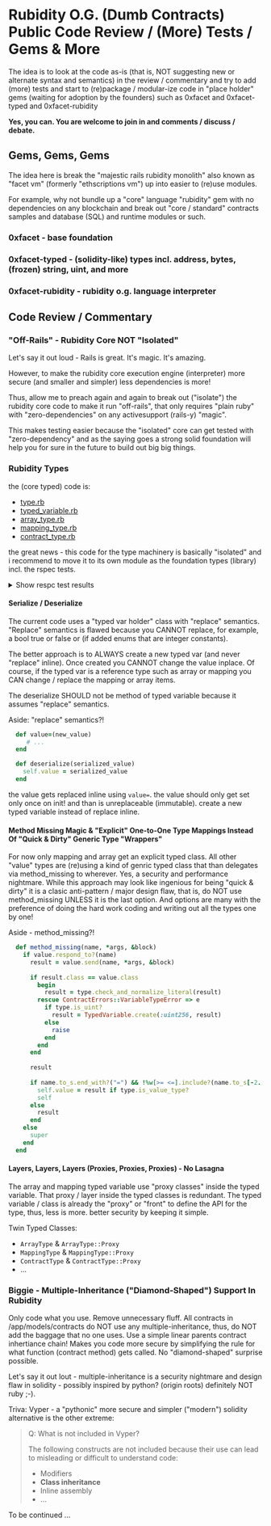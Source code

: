 # Rubidity O.G. (Dumb Contracts) Public Code Review / (More) Tests / Gems & More


The idea is to look at the code as-is (that is, NOT suggesting new or alternate syntax and semantics) in the review / commentary 
and try to add (more) tests 
and start to (re)package / modular-ize 
code in "place holder" gems (waiting for adoption by the founders) such as 0xfacet and 0xfacet-typed and 0xfacet-rubidity


**Yes, you can.  You are welcome to join in and comments / discuss / debate.**


## Gems, Gems, Gems

The idea here is break the "majestic rails rubidity monolith"
also known as "facet vm" (formerly "ethscriptions vm") up into easier to (re)use modules.

For example, why not bundle up a "core" language "rubidity" gem with 
no dependencies on any blockchain and break out "core / standard" 
contracts samples and database (SQL) and runtime modules or such.


### 0xfacet  - base foundation



### 0xfacet-typed   - (solidity-like) types incl. address, bytes, (frozen) string, uint, and more



### 0xfacet-rubidity  - rubidity o.g. language interpreter









## Code Review / Commentary


### "Off-Rails"  - Rubidity Core NOT "Isolated"

Let's say it out loud - Rails is great. It's magic. It's amazing.

However, to make the rubidity core execution engine (interpreter)
more secure (and smaller and simpler) less dependencies is more!

Thus, allow me to preach again and again
to break out ("isolate") the rubidity core code 
to make it run "off-rails", that only requires "plain ruby"
with "zero-dependencies" on any activesupport (rails-y) "magic".

This makes testing easier because the "isolated" core
can get tested with "zero-dependency" and as the saying goes
a strong solid foundation will help you for sure in the future to 
build out big big things.





### Rubidity Types

the (core typed) code is:
- [type.rb](typed/lib/type.rb)
- [typed_variable.rb](typed/lib/typed_variable.rb)
- [array_type.rb](typed/lib/array_type.rb)
- [mapping_type.rb](typed/lib/mapping_type.rb)
- [contract_type.rb](typed/lib/contract_type.rb)



the great news - this code for the type machinery is basically "isolated"
and i recommend to move it to its own module as the foundation types (library) incl. the rspec tests.

<details>
<summary markdown="1">Show respc test results</summary>

```
rubidity.review\typed> rspec
..............

Finished in 0.14714 seconds (files took 13.25 seconds to load)
14 examples, 0 failures
```

or

```
rubidity.review\typed> rspec --format documentation

Type
  #can_be_assigned_from?
    returns true if types are the same
    returns true if both types are integer types and the number of bits of the first type is greater than or equal to the number of bits of the second type
    returns false otherwise
    returns true if a literal can be assigned to the type
    raises a VariableTypeError if a literal cannot be assigned to the type
  #values_can_be_compared?
    returns true if types are compatible
    returns true if both types are integer types
    returns false otherwise
    returns true if a literal can be compared with the type
    returns false if a literal cannot be compared with the type

TypedVariable
  .create_or_validate
    returns the same TypedVariable if the value is a TypedVariable and its type can be assigned from the specified type
    is fine to go up in bits
    creates a new TypedVariable if the value is not a TypedVariable
    raises a VariableTypeError if the value is a TypedVariable and its type cannot be assigned from the specified type

Finished in 0.08964 seconds (files took 4.97 seconds to load)
14 examples, 0 failures
```

</details>



#### Serialize / Deserialize

The current code uses a "typed var holder" class with "replace" semantics.
"Replace" semantics is flawed because you CANNOT replace, for example,
a bool true or false or (if added enums that are integer constants).

The better approach is to ALWAYS create a new typed var (and never "replace" inline). Once created you CANNOT change the value inplace.
Of course, if the typed var is a reference type such as array or mapping
you CAN change / replace the mapping or array items.

The deserialize SHOULD not be method of typed variable 
because it assumes "replace" semantics. 


Aside:  "replace" semantics?!

```ruby
  def value=(new_value)
     # ...
  end

  def deserialize(serialized_value)
    self.value = serialized_value
  end  
```

the value gets replaced inline using `value=`. the value should only
get set only once on init!  and than is unreplaceable (immutable). create a new typed variable instead of replace inline.




#### Method Missing Magic & "Explicit" One-to-One Type Mappings Instead Of "Quick & Dirty" Generic Type "Wrappers" 

For now only mapping and array get an explicit typed class.
All other "value" types are (re)using a kind of genric typed class
that than delegates via method_missing to wherever.
Yes, a security and performance nightmare.
While this approach may look like ingenious for being "quick & dirty"
it is a clasic anti-pattern / major design flaw, that is,
do NOT use method_missing UNLESS it is the last option.
And options are many with the preference of doing the hard work
coding and writing out all the types one by one!


Aside - method_missing?!

``` ruby
  def method_missing(name, *args, &block)
    if value.respond_to?(name)
      result = value.send(name, *args, &block)
      
      if result.class == value.class
        begin
          result = type.check_and_normalize_literal(result)
        rescue ContractErrors::VariableTypeError => e
          if type.is_uint?
            result = TypedVariable.create(:uint256, result)
          else
            raise
          end
        end
      end
      
      result
      
      if name.to_s.end_with?("=") && !%w[>= <=].include?(name.to_s[-2..])
        self.value = result if type.is_value_type?
        self
      else
        result
      end
    else
      super
    end
  end
```



#### Layers, Layers, Layers (Proxies, Proxies, Proxies) - No Lasagna

The array and mapping typed variable use "proxy classes" inside
the typed variable. That proxy / layer inside the typed classes 
is redundant.  The typed variable / class is already the "proxy" or "front" to define the API for the type, thus, less is more.  better security by keeping it simple.



Twin Typed Classes:
- `ArrayType` & `ArrayType::Proxy`
- `MappingType` & `MappingType::Proxy`
- `ContractType` & `ContractType::Proxy`
- ...





### Biggie - Multiple-Inheritance ("Diamond-Shaped") Support In Rubidity

Only code what you use. Remove unnecessary fluff.
All contracts in /app/models/contracts do NOT use any multiple-inheritance,
thus, do NOT add the baggage that no one uses.
Use a simple linear parents contract inhertiance chain!
Makes you code more secure by simplifying the rule for what function (contract method) gets called.  No "diamond-shaped" surprise possible.

Let's say it out lout - multiple-inheritance is a security nightmare and
design flaw in solidity - possibly inspired by python? (origin roots) definitely NOT ruby ;-).

Triva: Vyper - a "pythonic" more secure and simpler ("modern") solidity alternative is the other extreme:

> Q: What is not included in Vyper?
>
> The following constructs are not included because their use can lead to misleading or difficult to understand code:
>
> - Modifiers
> - **Class inheritance**
> - Inline assembly
> - ...



To be continued ...


